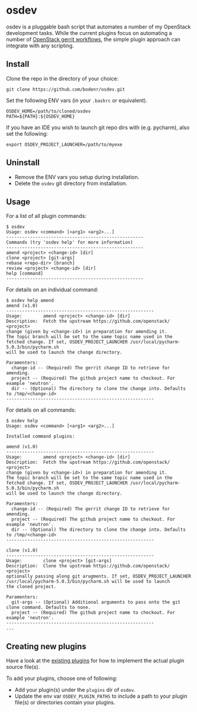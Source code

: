 # osdev

osdev is a pluggable bash script that automates a number of my OpenStack development
tasks. While the current plugins focus on automating a number of [OpenStack gerrit workflows](http://docs.openstack.org/infra/manual/developers.html),
the simple plugin approach can integrate with any scripting.

## Install

Clone the repo in the directory of your choice:
```
git clone https://github.com/bodenr/osdev.git
```

Set the following ENV vars (in your `.bashrc` or equivalent).
```
OSDEV_HOME=/path/to/cloned/osdev
PATH=${PATH}:${OSDEV_HOME}
```

If you have an IDE you wish to launch git repo dirs with (e.g. pycharm), also
set the following:
```
export OSDEV_PROJECT_LAUNCHER=/path/to/myexe
```

## Uninstall

* Remove the ENV vars you setup during installation.
* Delete the ``osdev`` git directory from installation.


## Usage

For a list of all plugin commands:
```
$ osdev
Usage: osdev <command> [<arg1> <arg2>...]
----------------------------------------------------
Commands (try 'osdev help' for more information)
----------------------------------------------------
amend <project> <change-id> [dir]
clone <project> [git-args]
rebase <repo-dir> [branch]
review <project> <change-id> [dir]
help [command]
----------------------------------------------------
```

For details on an individual command:
```
$ osdev help amend
amend (v1.0)
--------------------------------------------------------
Usage:        amend <project> <change-id> [dir]
Description:  Fetch the upstream https://github.com/openstack/ <project>
change (given by <change-id>) in preparation for amending it.
The topic branch will be set to the same topic name used in the
fetched change. If set, OSDEV_PROJECT_LAUNCHER /usr/local/pycharm-5.0.3/bin/pycharm.sh
will be used to launch the change directory.

Paramenters:
  change-id -- (Required) The gerrit change ID to retrieve for amending.
  project -- (Required) The github project name to checkout. For example 'neutron'.
  dir -- (Optional) The directory to clone the change into. Defaults to /tmp/<change-id>
--------------------------------------------------------
```

For details on all commands:
```
$ osdev help
Usage: osdev <command> [<arg1> <arg2>...]

Installed command plugins:

amend (v1.0)
--------------------------------------------------------
Usage:        amend <project> <change-id> [dir]
Description:  Fetch the upstream https://github.com/openstack/ <project>
change (given by <change-id>) in preparation for amending it.
The topic branch will be set to the same topic name used in the
fetched change. If set, OSDEV_PROJECT_LAUNCHER /usr/local/pycharm-5.0.3/bin/pycharm.sh
will be used to launch the change directory.

Paramenters:
  change-id -- (Required) The gerrit change ID to retrieve for amending.
  project -- (Required) The github project name to checkout. For example 'neutron'.
  dir -- (Optional) The directory to clone the change into. Defaults to /tmp/<change-id>
--------------------------------------------------------

clone (v1.0)
--------------------------------------------------------
Usage:        clone <project> [git-args]
Description:  Clone the upstream https://github.com/openstack/ <project>
optionally passing along git arugments. If set, OSDEV_PROJECT_LAUNCHER
/usr/local/pycharm-5.0.3/bin/pycharm.sh will be used to launch
the cloned project.

Paramenters:
  git-args -- (Optional) Additional arguments to pass onto the git clone command. Defaults to none.
  project -- (Required) The github project name to checkout. For example 'neutron'.
--------------------------------------------------------
...
```

## Creating new plugins

Have a look at the [existing plugins](plugins/) for how to implement the actual plugin
source file(s).

To add your plugins, choose one of following:

* Add your plugin(s) under the ``plugins`` dir of ``osdev``.
* Update the env var ``OSDEV_PLUGIN_PATHS`` to include a path to your plugin file(s) or directories
contain your plugins.

